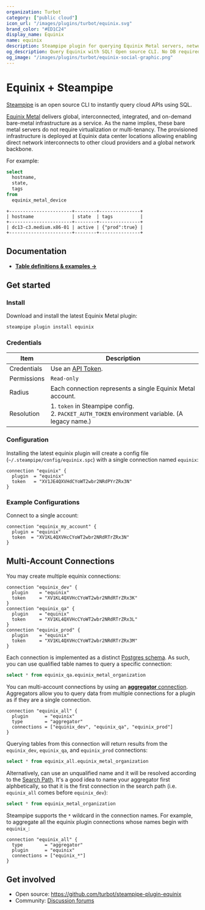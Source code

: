 ```yaml
---
organization: Turbot
category: ["public cloud"]
icon_url: "/images/plugins/turbot/equinix.svg"
brand_color: "#ED1C24"
display_name: Equinix
name: equinix
description: Steampipe plugin for querying Equinix Metal servers, networks, facilities and more.
og_description: Query Equinix with SQL! Open source CLI. No DB required.
og_image: "/images/plugins/turbot/equinix-social-graphic.png"
---
```


# Equinix + Steampipe

[Steampipe](https://steampipe.io) is an open source CLI to instantly query cloud APIs using SQL.

[Equinix Metal](https://metal.equinix.com) delivers global, interconnected, integrated, and on-demand bare-metal infrastructure as a service. As the name implies, these bare metal servers do not require virtualization or multi-tenancy. The provisioned infrastructure is deployed at Equinix data center locations allowing enabling direct network interconnects to other cloud providers and a global network backbone.

For example:

```sql
select
  hostname,
  state,
  tags
from
  equinix_metal_device
```

```
+-----------------------+--------+---------------+
| hostname              | state  | tags          |
+-----------------------+--------+---------------+
| dc13-c3.medium.x86-01 | active | {"prod":true} |
+-----------------------+--------+---------------+
```

## Documentation

- **[Table definitions & examples →](/plugins/turbot/equinix/tables)**

## Get started

### Install

Download and install the latest Equinix Metal plugin:

```bash
steampipe plugin install equinix
```

### Credentials

| Item | Description |
| - | - |
| Credentials | Use an [API Token](https://metal.equinix.com/developers/api/). |
| Permissions | `Read-only` |
| Radius | Each connection represents a single Equinix Metal account. |
| Resolution |  1. `token` in Steampipe config.<br />2. `PACKET_AUTH_TOKEN` environment variable. (A legacy name.) |

### Configuration

Installing the latest equinix plugin will create a config file (`~/.steampipe/config/equinix.spc`) with a single connection named `equinix`:

```hcl
connection "equinix" {
  plugin  = "equinix"
  token   = "XV1JE4QXVHdCYoWT2wbr2NRdPYrZRx3N"
}
```

### Example Configurations

Connect to a single account:

```hcl
connection "equinix_my_account" {
  plugin = "equinix"
  token  = "XV1KL4QXVHcCYoWT2wbr2NRdRTrZRx3N"
}
```

## Multi-Account Connections

You may create multiple equinix connections:

```hcl
connection "equinix_dev" {
  plugin    = "equinix"
  token     = "XV1KL4QXVHcCYoWT2wbr2NRdRTrZRx3K"
}
connection "equinix_qa" {
  plugin    = "equinix"
  token     = "XV1KL4QXVHcCYoWT2wbr2NRdRTrZRx3L"
}
connection "equinix_prod" {
  plugin    = "equinix"
  token     = "XV1KL4QXVHcCYoWT2wbr2NRdRTrZRx3M"
}
```

Each connection is implemented as a distinct [Postgres schema](https://www.postgresql.org/docs/current/ddl-schemas.html). As such, you can use qualified table names to query a specific connection:

```sql
select * from equinix_qa.equinix_metal_organization
```

You can multi-account connections by using an [**aggregator** connection](https://steampipe.io/docs/using-steampipe/managing-connections#using-aggregators). Aggregators allow you to query data from multiple connections for a plugin as if they are a single connection.

```hcl
connection "equinix_all" {
  plugin      = "equinix"
  type        = "aggregator"
  connections = ["equinix_dev", "equinix_qa", "equinix_prod"]
}
```

Querying tables from this connection will return results from the `equinix_dev`, `equinix_qa`, and `equinix_prod` connections:

```sql
select * from equinix_all.equinix_metal_organization
```

Alternatively, can use an unqualified name and it will be resolved according to the [Search Path](https://steampipe.io/docs/guides/search-path). It's a good idea to name your aggregator first alphbetically, so that it is the first connection in the search path (i.e. `equinix_all` comes before `equinix_dev`):

```sql
select * from equinix_metal_organization
```

Steampipe supports the `*` wildcard in the connection names. For example, to aggregate all the equinix plugin connections whose names begin with `equinix_`:

```hcl
connection "equinix_all" {
  type        = "aggregator"
  plugin      = "equinix"
  connections = ["equinix_*"]
}
```

## Get involved

* Open source: https://github.com/turbot/steampipe-plugin-equinix
* Community: [Discussion forums](https://github.com/turbot/steampipe/discussions)

